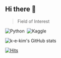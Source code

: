 ## Hi there 👋 
> Field of Interest

<img alt="Python" src="https://img.shields.io/badge/Python-3776AB?style=flat-square&logo=Python&logoColor=white"/>&nbsp;&nbsp;<img alt="Kaggle" src="https://img.shields.io/badge/Kaggle-20BEFF?style=flat-square&logo=Python&logoColor=white"/>&nbsp;&nbsp;


![k-e-kim's GitHub stats](https://github-readme-stats.vercel.app/api?username=k-e-kim&theme=dark&show_icons=true)

[![Hits](https://hits.seeyoufarm.com/api/count/incr/badge.svg?url=https%3A%2F%2Fgithub.com%2Fk-e-kim&count_bg=%2379C83D&title_bg=%23555555&icon=&icon_color=%23E7E7E7&title=hits&edge_flat=false)](https://hits.seeyoufarm.com)
